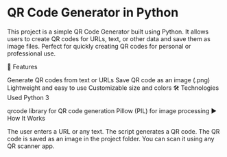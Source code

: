 # QR Code Generator in Python
This project is a simple QR Code Generator built using Python.
It allows users to create QR codes for URLs, text, or other data and save them as image files.
Perfect for quickly creating QR codes for personal or professional use.

🚀 Features

Generate QR codes from text or URLs
Save QR code as an image (.png)
Lightweight and easy to use
Customizable size and colors
🛠 Technologies Used Python 3

qrcode library for QR code generation
Pillow (PIL) for image processing
▶ How It Works

The user enters a URL or any text.
The script generates a QR code.
The QR code is saved as an image in the project folder.
You can scan it using any QR scanner app.